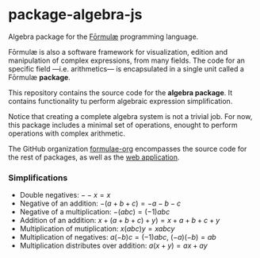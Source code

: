 # package-algebra-js

Algebra package for the [Fōrmulæ](https://formulae.org) programming language.

Fōrmulæ is also a software framework for visualization, edition and manipulation of complex expressions, from many fields. The code for an specific field —i.e. arithmetics— is encapsulated in a single unit called a Fōrmulæ **package**.

This repository contains the source code for the **algebra package**. It contains functionality tu perform algebraic expression simplification.

Notice that creating a complete algebra system is not a trivial job. For now, this package includes a minimal set of operations, enought to perform operations with complex arithmetic.

The GitHub organization [formulae-org](https://github.com/formulae-org) encompasses the source code for the rest of packages, as well as the [web application](https://github.com/formulae-org/formulae-js).

<!--
Take a look at this [tutorial](https://formulae.org/?script=tutorials/Arithmetic) to know the capabilities of the Fōrmulæ arithmetic package.
-->

### Simplifications ###

* Double negatives: $--x = x$
* Negative of an addition: $-(a + b +c) = -a - b - c$
* Negative of a multiplication: $-(abc) = (-1)abc$
* Addition of an addition: $x + (a + b + c) + y) = x + a + b + c + y$
* Multiplication of mutiplication: $x(abc)y = xabcy$
* Multiplication of negatives: $a(-b)c = (-1)abc$, $(-a)(-b) = ab$
* Multiplication distributes over addition: $a(x + y) = ax + ay$
